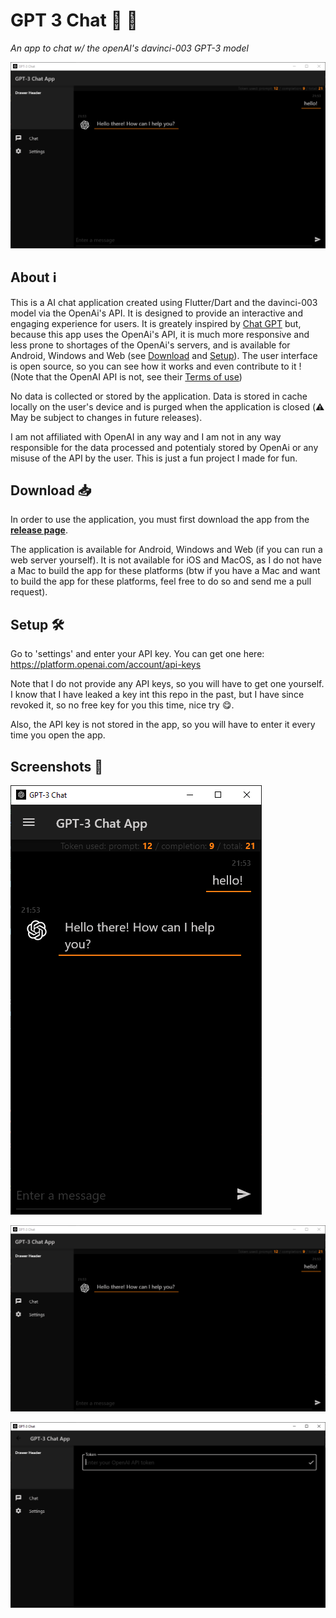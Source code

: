 # GPT 3 Chat 🧠 💬
*An app to chat w/ the openAI's davinci-003 GPT-3 model*

![Header Screenshot](/screenshots/windows-landscape-1.png?raw=true "Header Screenshot")

## About ℹ
This is a AI chat application created using Flutter/Dart and the davinci-003 model via the OpenAi's API. It is designed to provide an interactive and engaging experience for users. It is greately inspired by [Chat GPT](https://chat.openai.com) but, because this app uses the OpenAi's API, it is much more responsive and less prone to shortages of the OpenAi's servers, and is available for Android, Windows and Web (see [Download](#download) and [Setup](#setup)). The user interface is open source, so you can see how it works and even contribute to it ! (Note that the OpenAI API is not, see their [Terms of use](https://openai.com/policies/terms-of-use))

No data is collected or stored by the application. Data is stored in cache locally on the user's device and is purged when the application is closed (⚠️ May be subject to changes in future releases).

I am not affiliated with OpenAI in any way and I am not in any way responsible for the data processed and potentialy stored by OpenAi or any misuse of the API by the user. This is just a fun project I made for fun.

## Download 📥
In order to use the application, you must first download the app from the [**release page**](https://github.com/FBanitz/gpt-3-chat/releases).

The application is available for Android, Windows and Web (if you can run a web server yourself). It is not available for iOS and MacOS, as I do not have a Mac to build the app for these platforms (btw if you have a Mac and want to build the app for these platforms, feel free to do so and send me a pull request).

## Setup 🛠
Go to 'settings' and enter your API key. You can get one here: https://platform.openai.com/account/api-keys

Note that I do not provide any API keys, so you will have to get one yourself. I know that I have leaked a key int this repo in the past, but I have since revoked it, so no free key for you this time, nice try 😋.

Also, the API key is not stored in the app, so you will have to enter it every time you open the app.

## Screenshots 📸

![Screenshot 1](/screenshots/windows-portrait-1.png?raw=true "Screenshot 1")

![Screenshot 2](/screenshots/windows-landscape-1.png?raw=true "Screenshot 2")

![Screenshot 3](/screenshots/windows-landscape-2.png?raw=true "Screenshot 3")

